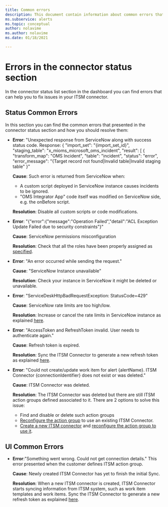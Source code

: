 ```yaml
---
title: Common errors
description: This document contain information about common errors that exists in the dashboard 
ms.subservice: alerts
ms.topic: conceptual
author: nolavime
ms.author: nolavime
ms.date: 01/18/2021

---
```


# Errors in the connector status section

In the connector status list section in the dashboard you can find errors that can help you to fix issues in your ITSM connector.

## Status Common Errors

In this section you can find the common errors that presented in the connector status section and how you should resolve them:

* **Error**: "Unexpected response from ServiceNow along with success status code. Response: { "import_set": "{import_set_id}", "staging_table": "x_mioms_microsoft_oms_incident", "result": [ { "transform_map": "OMS Incident", "table": "incident", "status": "error", "error_message": "{Target record not found|Invalid table|Invalid staging table" }"

    **Cause**: Such error is returned from ServiceNow when:
  * A custom script deployed in ServiceNow instance causes incidents to be ignored.
  * "OMS Integrator App" code itself was modified on ServiceNow side, e.g. the onBefore script.

  **Resolution**: Disable all custom scripts or code modifications.

* **Error**: "{"error":{"message":"Operation Failed","detail":"ACL Exception Update Failed due to security constraints"}"

    **Cause**: ServiceNow permissions misconfiguration

    **Resolution**: Check that all the roles have been properly assigned as [specified](itsmc-connections-servicenow.md#install-the-user-app-and-create-the-user-role).

* **Error**: "An error occurred while sending the request."

    **Cause**: "ServiceNow Instance unavailable"

    **Resolution**: Check your instance in ServiceNow it might be deleted or unavailable.

* **Error**: "ServiceDeskHttpBadRequestException: StatusCode=429"

    **Cause**: ServiceNow rate limits are too high/low.

    **Resolution**: Increase or cancel the rate limits in ServiceNow instance as explained [here](https://docs.servicenow.com/bundle/london-application-development/page/integrate/inbound-rest/task/investigate-rate-limit-violations.html).

* **Error**: "AccessToken and RefreshToken invalid. User needs to authenticate again."

    **Cause**: Refresh token is expired.

    **Resolution**: Sync the ITSM Connector to generate a new refresh token as explained [here](./itsmc-resync-servicenow.md).

* **Error**: "Could not create/update work item for alert {alertName}. ITSM Connector {connectionIdentifier} does not exist or was deleted."

    **Cause**: ITSM Connector was deleted.

    **Resolution**: The ITSM Connector was deleted but there are still ITSM action groups defined associated to it. There are 2 options to solve this issue:
  * Find and disable or delete such action groups
  * [Reconfigure the action group](./itsmc-definition.md#create-itsm-work-items-from-azure-alerts) to use an existing ITSM Connector.
  * [Create a new ITSM connector](./itsmc-definition.md#create-an-itsm-connection) and [reconfigure the action group to use it](itsmc-definition.md#create-itsm-work-items-from-azure-alerts).

## UI Common Errors

* **Error**:"Something went wrong. Could not get connection details." This error presented when the customer defines ITSM action group.

    **Cause**: Newly created ITSM Connector has yet to finish the initial Sync.

    **Resolution**: When a new ITSM connector is created, ITSM Connector starts syncing information from ITSM system, such as work item templates and work items. Sync the ITSM Connector to generate a new refresh token as explained [here](./itsmc-resync-servicenow.md).
